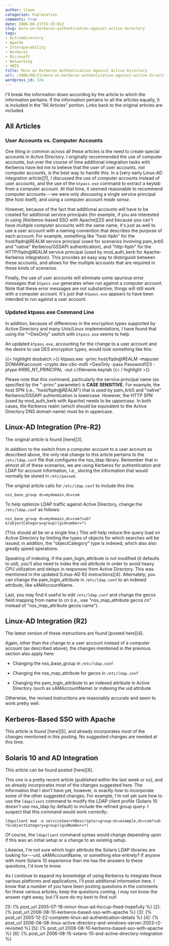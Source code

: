 ```yaml
---
author: slowe
categories: Explanation
comments: true
date: 2006-08-21T15:25:01Z
slug: more-on-kerberos-authentication-against-active-directory
tags:
- ActiveDirectory
- Apache
- Interoperability
- Kerberos
- Microsoft
- Networking
- UNIX
title: More on Kerberos Authentication Against Active Directory
url: /2006/08/21/more-on-kerberos-authentication-against-active-directory/
wordpress_id: 324
---
```


I'll break the information down according by the article to which the information pertains. If the information pertains to all the articles equally, it is included in the "All Articles" portion. Links back to the original articles are included.

## All Articles

### User Accounts vs. Computer Accounts

One thing in common across all these articles is the need to create special accounts in Active Directory.  I originally recommended the use of computer accounts, but over the course of time additional integration tasks with Kerberos have led me to believe that the user of user accounts, _not_ computer accounts, is the best way to handle this. In a [very early Linux-AD integration article][1], I discussed the use of computer accounts instead of user accounts, and the use of the `ktpass.exe` command to extract a keytab from a computer account. At that time, it seemed reasonable to recommend computer accounts---we were only discussing a single service principal (the host itself), and using a computer account _made sense_.

However, because of the fact that additional accounts will have to be created for additional service principals (for example, if you are interested in using [Kerberos-based SSO with Apache][2]) and because you can't have multiple computer accounts with the same name, it's just as well to use a user account with a naming convention that describes the purpose of each account. For example, something like "host-fqdn" for the host/fqdn@REALM service principal (used for scenarios involving pam\_krb5 and "native" Kerberos/GSSAPI authentication), and "http-fqdn" for the HTTP/fqdn@REALM service principal (used by mod\_auth\_kerb for Apache-Kerberos integration). This provides an easy way to distinguish between these accounts, and allows for the multiple accounts that are required in these kinds of scenarios.

Finally, the use of user accounts will eliminate some spurious error messages that `ktpass.exe` generates when run against a computer account. Note that these error messages are not substantive; things will still work with a computer account. It's just that `ktpass.exe` appears to have been intended to run against a user account.

### Updated ktpass.exe Command Line

In addition, because of differences in the encryption types supported by Active Directory and many Unix/Linux implementations, I have found that using the "+DesOnly" switch with `ktpass.exe` seems to help.

An updated `ktpass.exe`, accounting for the change to a user account and the desire to use DES encryption types, would look something like this:

{{< highlight dosbatch >}}
ktpass.exe -princ host/fqdn@REALM -mapuser DOMAIN\account 
-crypto des-cbc-md5 +DesOnly -pass Password123 -ptype KRB5_NT_PRINCIPAL 
-out c:\filename.keytab
{{< / highlight >}}

Please note that this command, particularly the service principal name (as specified by the "-princ" parameter) is **CASE SENSITIVE.** For example, the host SPN (i.e., "host/fqdn@REALM") that is used by pam\_krb5 and "native" Kerberos/GSSAPI authentication is lowercase. However, the HTTP SPN (used by mod\_auth\_kerb with Apache) needs to be _uppercase._ In both cases, the Kerberos realm (which should be equivalent to the Active Directory DNS domain name) must be in uppercase.

## Linux-AD Integration (Pre-R2)

The original article is found [here][3].

In addition to the switch from a computer account to a user account as described above, the only real change to this article pertains to the `/etc/ldap.conf` file that configures the nss_ldap library. Remember that in almost all of these scenarios, we are using Kerberos for authentication and LDAP for account information, i.e., storing the information that would normally be stored in `/etc/passwd`.

The original article calls for `/etc/ldap.conf` to include this line:

    nss_base_group dc=mydomain,dc=com

To help optimize LDAP traffic against Active Directory, change the `/etc/ldap.conf` as follows:

    nss_base_group dc=mydomain,dc=com?sub?
    &(objectCategory=group)(gidnumber=*)

(This should all be on a single line.) This will help reduce the query load on Active Directory by limiting the types of objects for which searches will be issued; in addition, the "objectCategory" type is indexed, which also also greatly speed operations.

Speaking of indexing, if the pam\_login\_attribute is not modified (it defaults to uid), you'll also need to index the uid attribute in order to avoid heavy CPU utilization and delays in responses from Active Directory. This was mentioned in the updated [Linux-AD R2 instructions][4]. Alternately, you can change the pam\_login_attribute in `/etc/ldap.conf` to an indexed attribute, like sAMAccountName.

Last, you may find it useful to edit `/etc/ldap.conf` and change the gecos field mapping from name to cn (i.e., use "nss\_map\_attribute gecos cn" instead of "nss\_map\_attribute gecos name").

## Linux-AD Integration (R2)

The latest version of these instructions are found [posted here][4].

Again, other than the change to a user account instead of a computer account (as described above), the changes mentioned in the previous section also apply here:

* Changing the nss\_base\_group in `/etc/ldap.conf`

* Changing the nss\_map\_attribute for gecos in `/etc/ldap.conf`

* Changing the pam\_login\_attribute to an indexed attribute in Active Directory (such as sAMAccountName) or indexing the uid attribute

Otherwise, the revised instructions are reasonably accurate and seem to work pretty well.

## Kerberos-Based SSO with Apache

This article is found [here][5], and already incorporates most of the changes mentioned in this posting. No suggested changes are needed at this time.

## Solaris 10 and AD Integration

This article can be found posted [here][6].

This one is a pretty recent article (published within the last week or so), and so already incorporates most of the changes suggested here. The information that I don't have yet, however, is exactly _how_ to incorporate some of the other suggested changes. For example, I'm not yet sure how to use the `ldapclient` command to modify the LDAP client profile (Solaris 10 doesn't use nss_ldap by default) to include the refined group query. I suspect that this command would work correctly:

    ldapclient mod -a serviceSearchDescriptor=group:dc=example,dc=com?sub
    ?&(objectCategory=group)(gidNumber=*)

Of course, the `ldapclient` command syntax would change depending upon if this was an initial setup or a change to an existing setup.

Likewise, I'm not sure which login attribute the Solaris LDAP libraries are looking for---uid, sAMAccountName, or something else entirely? If anyone with more Solaris 10 experience than me has the answers to these questions, I'd love to know.

As I continue to expand my knowledge of using Kerberos to integrate these various platforms and applications, I'll post additional information here. I know that a number of you have been posting questions in the comments for these various articles; keep the questions coming. I may not know the answer right away, but I'll sure do my best to find out!

[1]: {% post_url 2005-07-18-minor-linux-ad-hiccup-fixed-hopefully %}
[2]: {% post_url 2006-08-10-kerberos-based-sso-with-apache %}
[3]: {% post_url 2005-12-22-complete-linux-ad-authentication-details %}
[4]: {% post_url 2006-08-08-linux-active-directory-and-windows-server-2003-r2-revisited %}
[5]: {% post_url 2006-08-10-kerberos-based-sso-with-apache %}
[6]: {% post_url 2006-08-15-solaris-10-and-active-directory-integration %}
